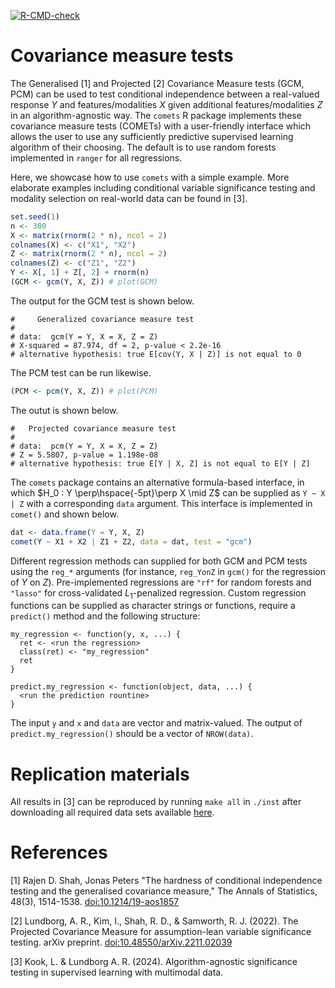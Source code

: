 <!-- badges: start -->
[![R-CMD-check](https://github.com/LucasKook/comet/actions/workflows/R-CMD-check.yaml/badge.svg)](https://github.com/LucasKook/comet/actions/workflows/R-CMD-check.yaml)
<!-- badges: end -->

# Covariance measure tests

The Generalised [1] and Projected [2] Covariance Measure tests (GCM, PCM) can be
used to test conditional independence between a real-valued response $Y$ and
features/modalities $X$ given additional features/modalities $Z$ in an
algorithm-agnostic way. The `comets` R package implements these covariance
measure tests (COMETs) with a user-friendly interface which allows the user to
use any sufficiently predictive supervised learning algorithm of their choosing.
The default is to use random forests implemented in `ranger` for all regressions.

Here, we showcase how to use `comets` with a simple example. More elaborate
examples including conditional variable significance testing and modality
selection on real-world data can be found in [3].

```r
set.seed(1)
n <- 300
X <- matrix(rnorm(2 * n), ncol = 2)
colnames(X) <- c("X1", "X2")
Z <- matrix(rnorm(2 * n), ncol = 2)
colnames(Z) <- c("Z1", "Z2")
Y <- X[, 1] + Z[, 2] + rnorm(n)
(GCM <- gcm(Y, X, Z)) # plot(GCM)
```

The output for the GCM test is shown below.

```
#	  Generalized covariance measure test
#
# data:  gcm(Y = Y, X = X, Z = Z)
# X-squared = 87.974, df = 2, p-value < 2.2e-16
# alternative hypothesis: true E[cov(Y, X | Z)] is not equal to 0
```

The PCM test can be run likewise.

```r
(PCM <- pcm(Y, X, Z)) # plot(PCM)
```

The outut is shown below.

```
#   Projected covariance measure test
#
# data:  pcm(Y = Y, X = X, Z = Z)
# Z = 5.5807, p-value = 1.198e-08
# alternative hypothesis: true E[Y | X, Z] is not equal to E[Y | Z]
```

The `comets` package contains an alternative formula-based interface,
in which $H_0 : Y \perp\hspace{-5pt}\perp X \mid Z$ can be supplied
as `Y ~ X | Z` with a corresponding `data` argument. This interface
is implemented in `comet()` and shown below.

```r
dat <- data.frame(Y = Y, X, Z)
comet(Y ~ X1 + X2 | Z1 + Z2, data = dat, test = "gcm")
```

Different regression methods can supplied for both GCM and PCM tests
using the `reg_*` arguments (for instance, `reg_YonZ` in `gcm()` for
the regression of $Y$ on $Z$). Pre-implemented regressions are `"rf"`
for random forests and `"lasso"` for cross-validated $L_1$-penalized
regression. Custom regression functions can be supplied as character
strings or functions, require a `predict()` method and the following
structure:

```
my_regression <- function(y, x, ...) {
  ret <- <run the regression>
  class(ret) <- "my_regression"
  ret
}

predict.my_regression <- function(object, data, ...) {
  <run the prediction rountine>
}
```

The input `y` and `x` and `data` are vector and matrix-valued. The output of 
`predict.my_regression()` should be a vector of `NROW(data)`.

# Replication materials

All results in [3] can be reproduced by running `make all` in `./inst`
after downloading all required data sets available [here](TODO).

# References

[1] Rajen D. Shah, Jonas Peters "The hardness of conditional independence
testing and the generalised covariance measure," The Annals of Statistics,
48(3), 1514-1538. [doi:10.1214/19-aos1857](https://doi.org/10.1214/19-aos1857)

[2] Lundborg, A. R., Kim, I., Shah, R. D., & Samworth, R. J. (2022). The
Projected Covariance Measure for assumption-lean variable significance testing.
arXiv preprint.
[doi:10.48550/arXiv.2211.02039](https://doi.org/10.48550/arXiv.2211.02039)

[3] Kook, L. & Lundborg A. R. (2024). Algorithm-agnostic significance testing in
supervised learning with multimodal data. 
